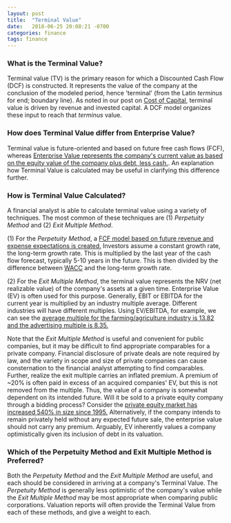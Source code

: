 ```yaml
---
layout: post
title:  "Terminal Value"
date:   2018-06-25 20:08:21 -0700
categories: finance
tags: finance
---
```

### What is the Terminal Value?

Terminal value (TV) is the primary reason for which a Discounted Cash Flow (DCF) is constructed. It represents the value of the company at the conclusion of the modeled period, hence 'terminal' (from the Latin _terminus_ for end; boundary line). As noted in our post on [Cost of Capital](https://utopiancapitalist.github.io/finance/2018/06/23/Cost-of-Capital.html), terminal value is driven by revenue and invested capital. A DCF model organizes these input to reach that _terminus_ value.

### How does Terminal Value differ from Enterprise Value?

Terminal value is future-oriented and based on future free cash flows (FCF), whereas [Enterprise Value represents the company's current value as based on the equity value of the company plus debt, less cash.](https://utopiancapitalist.github.io/finance/2018/06/22/interview-questions-3.html). An explanation how Terminal Value is calculated may be useful in clarifying this difference further.  

### How is Terminal Value Calculated?

A financial analyst is able to calculate terminal value using a variety of techniques. The most common of these techniques are (1) _Perpetuity Method_ and (2) _Exit Multiple Method_.

(1) For the _Perpetuity Method_, a [FCF model based on future revenue and expense expectations is created.](https://utopiancapitalist.github.io/finance/2018/06/09/pro-forma-modeling.html) Investors assume a constant growth rate, the long-term growth rate. This is multiplied by the last year of the cash flow forecast, typically 5-10 years in the future. This is then divided by the difference between [WACC](https://utopiancapitalist.github.io/finance/2018/06/23/Cost-of-Capital.html) and the long-term growth rate.

(2) For the _Exit Multiple Method_, the terminal value represents the NRV (net realizable value) of the company's assets at a given time. Enterprise Value (EV) is often used for this purpose. Generally, EBIT or EBITDA for the current year is multiplied by an industry multiple average. Different industries will have different multiples. Using EV/EBITDA, for example, we can see the [average multiple for the farming/agriculture industry is 13.82 and the advertising multiple is 8.35.](http://pages.stern.nyu.edu/~adamodar/New_Home_Page/datafile/vebitda.html)

Note that the _Exit Multiple Method_ is useful and convenient for public companies, but it may be difficult to find appropriate comparables for a private company. Financial disclosure of private deals are note required by law, and the variety in scope and size of private companies can cause consternation to the financial analyst attempting to find comparables. Further, realize the exit multiple carries an inflated premium. A premium of ~20% is often paid in excess of an acquired companies' EV, but this is not removed from the multiple. Thus, the value of a company is somewhat dependent on its intended future. Will it be sold to a private equity company through a bidding process? Consider the [private equity market has increased 540% in size since 1995.](https://utopiancapitalist.github.io/aboutme/2018/06/08/Introduction.html) Alternatively, if the company intends to remain privately held without any expected future sale, the enterprise value should not carry any premium. Arguably, EV inherently values a company optimistically given its inclusion of debt in its valuation.

### Which of the Perpetuity Method and Exit Multiple Method is Preferred?
Both the _Perpetuity Method_ and the _Exit Multiple Method_ are useful, and each should be considered in arriving at a company's Terminal Value. The _Perpetuity Method_ is generally less optimistic of the company's value while the _Exit Multiple Method_ may be most appropriate when comparing public corporations. Valuation reports will often provide the Terminal Value from each of these methods, and give a weight to each.
